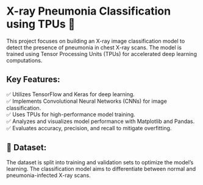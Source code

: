 # X-ray Pneumonia Classification using TPUs 🚀

This project focuses on building an X-ray image classification model to detect the presence of pneumonia in chest X-ray scans. The model is trained using Tensor Processing Units (TPUs) for accelerated deep learning computations.

## Key Features:

✅ Utilizes TensorFlow and Keras for deep learning.<br />
✅ Implements Convolutional Neural Networks (CNNs) for image classification.<br />
✅ Uses TPUs for high-performance model training.<br />
✅ Analyzes and visualizes model performance with Matplotlib and Pandas.<br />
✅ Evaluates accuracy, precision, and recall to mitigate overfitting.<br />

## 📂 Dataset:

The dataset is split into training and validation sets to optimize the model’s learning. The classification model aims to differentiate between normal and pneumonia-infected X-ray scans.
